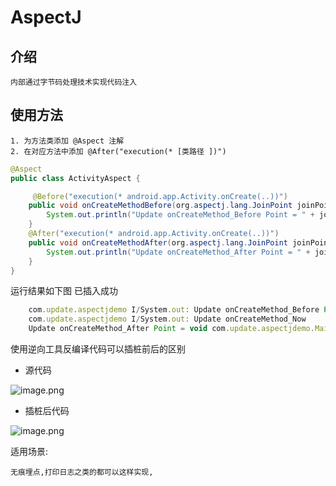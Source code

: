 # AspectJ

## 介绍

    内部通过字节码处理技术实现代码注入


## 使用方法

    1. 为方法类添加 @Aspect 注解
    2. 在对应方法中添加 @After("execution(* [类路径 ])")

``` java
@Aspect
public class ActivityAspect {

     @Before("execution(* android.app.Activity.onCreate(..))")
    public void onCreateMethodBefore(org.aspectj.lang.JoinPoint joinPoint) throws Throwable {
        System.out.println("Update onCreateMethod_Before Point = " + joinPoint.getSignature());
    }
    @After("execution(* android.app.Activity.onCreate(..))")
    public void onCreateMethodAfter(org.aspectj.lang.JoinPoint joinPoint) throws Throwable {
        System.out.println("Update onCreateMethod_After Point = " + joinPoint.getSignature());
    }
}
```

运行结果如下图 已插入成功

``` js
    com.update.aspectjdemo I/System.out: Update onCreateMethod_Before Point = void com.update.aspectjdemo.MainActivity.onCreate(Bundle)
    com.update.aspectjdemo I/System.out: Update onCreateMethod_Now 
    Update onCreateMethod_After Point = void com.update.aspectjdemo.MainActivity.onCreate(Bundle)
```

使用逆向工具反编译代码可以插桩前后的区别

* 源代码

![image.png](https://upload-images.jianshu.io/upload_images/61189-8d6ae1ce54d5a1de.png)

* 插桩后代码

![image.png](https://upload-images.jianshu.io/upload_images/61189-6f2d8755995ceda2.png)

适用场景:

    无痕埋点,打印日志之类的都可以这样实现,
